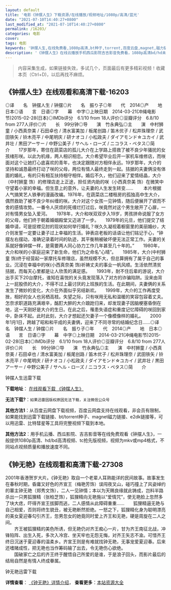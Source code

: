 ```yaml
---
layout: default
title: '电影《钟摆人生》下载资源/在线播放/视频地址/1080p/高清/蓝光'
date: "2021-07-10T14:40:27+0800"
last_modified_at: "2021-07-10T14:40:27+0800"
permalink: /16203/
categories: 电影
cover:
tags: 电影
keywords: '钟摆人生,在线免费看,1080p高清,bt种子,torrent,百度云盘,magnet,磁力链,迅雷下载资源'
description: '《钟摆人生》在线云播放手机西瓜影院吉吉影音免费看，1080p高清bd/hd未删减完整版和tc抢先枪版，mkv/mp4格式，附带bt/torrent种子、magnet/磁力链、百度云盘、网盘资源迅雷下载链接'
---
```


>内容采集生成，如果链接失效，多试几个，页面最后有更多精彩视频！收藏本页（Ctrl+D)，以后再找不麻烦。


## 《钟摆人生》在线观看和高清下载-16203

◎译　　名　钟摆人生 / 钟摆◎片　　名　振り子◎年　　代　2014◎产　　地　日本◎语　　言　日语◎字　　幕　中字◎上映日期　2014-03-21(冲绳电影节)2015-02-28(日本)◎IMDb评分　6.1/10 from 18人评价◎豆瓣评分　6.8/10 from 277人评价◎片　　长　99分钟◎导　　演　竹永典弘◎主　　演　中村狮童 / 小西真奈美 / 石田卓也 / 清水富美加 / 板尾创路 / 笛木优子 / 松井珠理奈 / 武田铁矢 / 铃木亮平 / 中尾明庆 / 研ナオコ / 小松政夫 / ダイアモンド☆ユカイ / 武井壮 / 黒田アーサー / 中野公美子 / サヘル・ローズ / ニコラス・ペタス◎简　　介　　17岁那年，寄住在蔬菜店的孤儿大介在上学路上搭救了被不良少年骚扰的女孩绪形咲。以此为机缘，两人相识相恋。大介希望毕业后开一家机车维修店，而咲面对这个让她打心底喜欢的青年，也决定跟随对方相伴永远。19岁那年，大介的坚持和诚恳最终打动了咲的父母，两位有情人最终走到一起。拮据的夫妻俩没有体面的婚礼，有的只有相互扶持相守相伴。婚后不久，他们迎来了爱情结晶，大介（中村狮童 饰）的修理店走上正途，担任贤内助的咲（小西真奈美 饰）在微笑中守望着小家的幸福。但生意上的意外，让夫妻的人生发生转变…… 　　本片根据人气搞笑艺人铁拳的漫画改编。1976年，在蔬菜店二楼租房的孤独高中生大介，偶然救助了被不良少年纠缠的咲。大介对这个女孩一见钟情，随后便展开了锲而不舍的感情攻势。一番令人厌烦的死缠烂打过后，咲竟然对这个男生敞开了心扉，一对有情男女坠入爱河。　　1978年，大介和咲双双步入19岁，男孩拼命说服了女方的父母，他们终于朝着婚姻殿堂又迈进了一步。　　1979年的元旦，他们提交了结婚申请，可是捉襟见肘的现状如何举行婚礼？咲久久凝视着橱窗里的美丽婚纱，大介则发誓一定要让妻子过上幸福的生活。钟表店老板的话语让他们铭记于心，“钟摆左右摆动，准确记录着时间的轨迹，其平衡稍被破坏便无法正常工作。夫妻的关系就好像钟摆一样，是需要两人同心协力工作几年甚至几十年的。”　　1980年，大介和咲的小家庭迎来了新生命，他们为之命名“心晴”。　　1985年，大介(中村狮童 饰)终于经营起一家摩托车修理店，虽然规模不大，但总算拥有了属于自己的事业。沉浸在幸福中的咲(小西真奈美 饰)祈祷丈夫的事业一帆风顺。生活依然清贫拮据，而每天心里都是让人欣羡的满足感。　　1993年，耐不住后辈的游说，大介出手买下20台摩托，谁知在喜悦的关头竟发现落入了对方的诈骗陷阱。没来由背上一屁股债的大介，不得不过上最讨厌的上班族的生活。在此期间，夫妻俩的关系发生了微妙的变化，大介在外面似乎另结新欢。　　1999年，大介的工作再度受挫，相好的女人也另栖高枝。失望之际，只有咲用无私和温暖的笑容包容着丈夫。怎奈求职道路充满艰辛，酩酊大醉的大介踉跄归来，却发现妻子因脑梗塞昏倒在地，这一天刚好是大介的生日。在此之后，罹患失语症和重度记忆障碍的咲回到家中，卧床不起。此时此刻，大介才想起还欠妻子一个像模像样的婚礼。　　2000年1月1日，跨越了昭和和平成的夫妻俩，迎来了不同寻常的结婚纪念日……◎译　　名　钟摆人生 / 钟摆◎片　　名　振り子◎年　　代　2014◎产　　地　日本◎语　　言　日语◎字　　幕　中字◎上映日期　2014-03-21(冲绳电影节)2015-02-28(日本)◎IMDb评分　6.1/10 from 18人评价◎豆瓣评分　6.8/10 from 277人评价◎片　　长　99分钟◎导　　演　竹永典弘◎主　　演　中村狮童 / 小西真奈美 / 石田卓也 / 清水富美加 / 板尾创路 / 笛木优子 / 松井珠理奈 / 武田铁矢 / 铃木亮平 / 中尾明庆 / 研ナオコ / 小松政夫 / ダイアモンド☆ユカイ / 武井壮 / 黒田アーサー / 中野公美子 / サヘル・ローズ / ニコラス・ペタス◎简　　介


钟摆人生迅雷下载

**下载地址**： [在线观看下载 《钟摆人生》](https://www.993dy.com//vod-detail-id-31602.html) 


**无法下载?**：`如果迅雷因版权原因无法下载，关注微信公众号 `

**其他方法1**：从百度云网盘下载视频，百度云网盘支持在线观看，非会员有限制，如果能找到迅雷下载链接、bt/torrent种子、magnet磁力链接、e2dk链接等，可以用迅雷、比特彗星等工具将完整视频下载到本地。

**其他方法2**：用手机云播、西瓜影院、吉吉影音等在线免费观看《钟摆人生》，一般提供1080p高清、hd/bd高清视频、tc抢先版视频，视频为mkv或mp4格式，不同站点视频质量和播放速度不同。


## 《钟无艳》在线观看和高清下载-27308

2001年香港贺岁大片。《钟无艳》取自一个老辈人耳熟能详的民间故事。故事发生在春秋时期，昏庸又好色的齐宣王（梅艳芳饰）误闯夜叉山，碰巧撞上了风姿绰约的寨主钟无艳（郑秀文饰），二人一见钟情；本以为天赐良缘就此铸成，岂料半路杀出一只男狐狸精（张柏芝饰），狐狸精向无艳施以“爱情咒&rdquo;，使无艳脸上忽然多了块大痣，吓得齐宣王拔脚而逃，二人感情从此障碍重重……　　狐狸精逼无艳与自己相爱，否则将终生貌丑，被无艳断然拒绝。一怒之下，狐狸精化身为聪明漂亮的美女夏迎春勾引齐王，忽男忽女的她竟同时爱上齐王和无艳，硬是周旋在二人之间。<br />　　齐王被狐狸精的美色所诱，但无艳仍对齐王痴心一片，甘为齐王南征北战，冲锋陷阵、出生入死，多次入冷宫、坐天牢也无怨无悔，对齐王矢志不渝。可惜齐王终日沉迷于夏迎春的温柔乡。齐宣王则是有难就找钟无艳，无事宠爱夏迎春。后来还嗜赌成性，把无艳也当作筹码输了出去，令无艳伤心欲绝。<br />　　国破家亡之后的齐王终于醒悟自己所爱的是谁，于是浪子回头，而影片最后的结局自然是有情人终成眷属。</div>


钟无艳迅雷下载

**详情查看**： [《钟无艳》详情介绍](/movie/27308/)， **查看更多**：[本站资源大全](/movie/t/all/)

